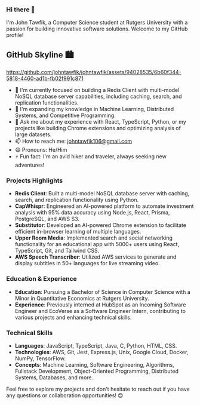 ### Hi there 👋

I'm John Tawfik, a Computer Science student at Rutgers University with a passion for building innovative software solutions. Welcome to my GitHub profile!

## GitHub Skyline 🏙️

https://github.com/johntawfik/johntawfik/assets/94028535/6b60f344-5818-4460-ad1b-fb02f991c871

- 🔭 I'm currently focused on building a Redis Client with multi-model NoSQL database server capabilities, including caching, search, and replication functionalities.
- 🌱 I'm expanding my knowledge in Machine Learning, Distributed Systems, and Competitive Programming.
- 💬 Ask me about my experience with React, TypeScript, Python, or my projects like building Chrome extensions and optimizing analysis of large datasets.
- 📫 How to reach me: johntawfik106@gmail.com
- 😄 Pronouns: He/Him
- ⚡ Fun fact: I'm an avid hiker and traveler, always seeking new adventures!

### Projects Highlights

- **Redis Client**: Built a multi-model NoSQL database server with caching, search, and replication functionality using Python.
- **CapWhispr**: Engineered an AI-powered platform to automate investment analysis with 95% data accuracy using Node.js, React, Prisma, PostgreSQL, and AWS S3.
- **Substitutor**: Developed an AI-powered Chrome extension to facilitate efficient in-browser learning of multiple languages.
- **Upper Room Media**: Implemented search and social networking functionality for an educational app with 5000+ users using React, TypeScript, Git, and Tailwind CSS.
- **AWS Speech Transcriber**: Utilized AWS services to generate and display subtitles in 50+ languages for live streaming video.

### Education & Experience

- **Education**: Pursuing a Bachelor of Science in Computer Science with a Minor in Quantitative Economics at Rutgers University.
- **Experience**: Previously interned at HubSpot as an Incoming Software Engineer and EcoVerse as a Software Engineer Intern, contributing to various projects and enhancing technical skills.

### Technical Skills

- **Languages**: JavaScript, TypeScript, Java, C, Python, HTML, CSS.
- **Technologies**: AWS, Git, Jest, Express.js, Unix, Google Cloud, Docker, NumPy, TensorFlow.
- **Concepts**: Machine Learning, Software Engineering, Algorithms, Fullstack Development, Object-Oriented Programming, Distributed Systems, Databases, and more.

Feel free to explore my projects and don't hesitate to reach out if you have any questions or collaboration opportunities! 😊
